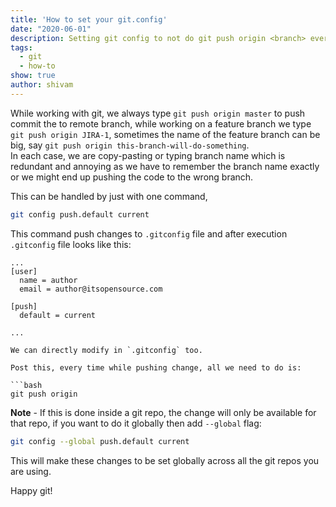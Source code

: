 ```yaml
---
title: 'How to set your git.config'
date: "2020-06-01"
description: Setting git config to not do git push origin <branch> every time
tags:
  - git
  - how-to
show: true
author: shivam
---
```


While working with git, we always type `git push origin master` to push commit the to remote branch, while working on a feature branch we type `git push origin JIRA-1`, sometimes the name of the feature branch can be big, say `git push origin this-branch-will-do-something`.  
In each case, we are copy-pasting or typing branch name which is redundant and annoying as we have to remember the branch name exactly or we might end up pushing the code to the wrong branch.  

This can be handled by just with one command,

```bash
git config push.default current
```

This command push changes to `.gitconfig` file and after execution `.gitconfig` file looks like this:

```vi
...
[user]
  name = author
  email = author@itsopensource.com

[push]
  default = current
  
...

We can directly modify in `.gitconfig` too.

Post this, every time while pushing change, all we need to do is:

```bash
git push origin
```


**Note** - If this is done inside a git repo, the change will only be available for that repo, if you want to do it globally then add ``--global`` flag:

```bash
git config --global push.default current
```


This will make these changes to be set globally across all the git repos you are using.

Happy git!
